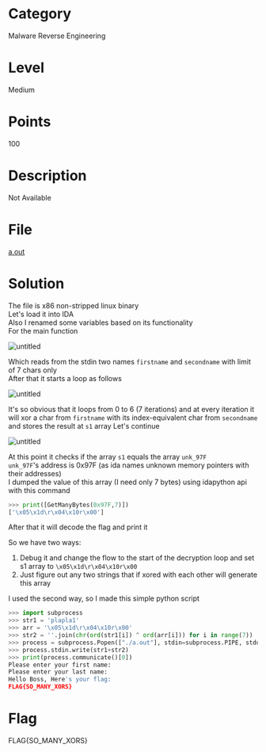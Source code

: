 # Category
Malware Reverse Engineering
# Level
Medium
# Points
100
# Description
Not Available
# File
[a.out](https://github.com/Revers3c-Team/CTF-writeups/blob/master/CyberTalents/Competitions/CyberTeam%20Company%20Internship%20CTF/Say%20my%20Name/a.out)
# Solution
The file is x86 non-stripped linux binary</br>
Let's load it into IDA</br>
Also I renamed some variables based on its functionality</br>
For the main function</br>

![untitled](https://github.com/Revers3c-Team/CTF-writeups/raw/master/CyberTalents/Competitions/CyberTeam%20Company%20Internship%20CTF/Say%20my%20Name/img1.PNG)

Which reads from the stdin two names `firstname` and `secondname` with limit of 7 chars only</br>
After that it starts a loop as follows</br>

![untitled](https://github.com/Revers3c-Team/CTF-writeups/raw/master/CyberTalents/Competitions/CyberTeam%20Company%20Internship%20CTF/Say%20my%20Name/img2.PNG)

It's so obvious that it loops from 0 to 6 (7 iterations) and at every iteration it will xor a char from `firstname` with its index-equivalent char from `secondname` and stores the result at `s1` array
Let's continue</br>

![untitled](https://github.com/Revers3c-Team/CTF-writeups/raw/master/CyberTalents/Competitions/CyberTeam%20Company%20Internship%20CTF/Say%20my%20Name/img3.PNG)

At this point it checks if the array `s1` equals the array `unk_97F`</br>
`unk_97F`'s address is 0x97F (as ida names unknown memory pointers with their addresses)</br>
I dumped the value of this array (I need only 7 bytes) using idapython api with this command</br>
```python
>>> print([GetManyBytes(0x97F,7)])
['\x05\x1d\r\x04\x10r\x00']
```
After that it will decode the flag and print it</br>

So we have two ways:</br>
1) Debug it and change the flow to the start of the decryption loop and set s1 array to `\x05\x1d\r\x04\x10r\x00`</br>
2) Just figure out any two strings that if xored with each other will generate this array

I used the second way, so I made this simple python script</br>
```python
>>> import subprocess
>>> str1 = 'plapla1'
>>> arr = '\x05\x1d\r\x04\x10r\x00'
>>> str2 = ''.join(chr(ord(str1[i]) ^ ord(arr[i])) for i in range(7))
>>> process = subprocess.Popen(["./a.out"], stdin=subprocess.PIPE, stdout=subprocess.PIPE)
>>> process.stdin.write(str1+str2)
>>> print(process.communicate()[0])
Please enter your first name:
Please enter your last name:
Hello Boss, Here's your flag:
FLAG{SO_MANY_XORS}
```
# Flag
FLAG{SO_MANY_XORS}
